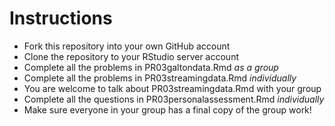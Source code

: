 # Instructions

* Fork this repository into your own GitHub account
* Clone the repository to your RStudio server account
* Complete all the problems in PR03galtondata.Rmd *as a group*
* Complete all the problems in PR03streamingdata.Rmd *individually*
* You are welcome to talk about PR03streamingdata.Rmd with your group
* Complete all the questions in PR03personalassessment.Rmd *individually*
* Make sure everyone in your group has a final copy of the group work!

